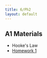 ```yaml
---
title: 6/Ph2
layout: default
---
```

## A1 Materials
* Hooke's Law
* [Homework 1](http://mrpsharp.org/?go=a1hw1)
